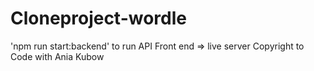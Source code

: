 # Cloneproject-wordle
'npm run start:backend' to run API
Front end => live server
Copyright to Code with Ania Kubow
